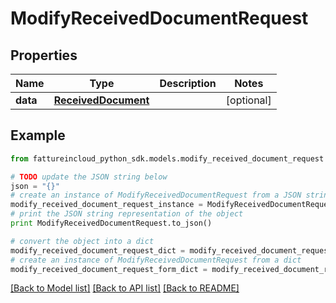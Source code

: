 # ModifyReceivedDocumentRequest



## Properties

Name | Type | Description | Notes
------------ | ------------- | ------------- | -------------
**data** | [**ReceivedDocument**](ReceivedDocument.md) |  | [optional] 

## Example

```python
from fattureincloud_python_sdk.models.modify_received_document_request import ModifyReceivedDocumentRequest

# TODO update the JSON string below
json = "{}"
# create an instance of ModifyReceivedDocumentRequest from a JSON string
modify_received_document_request_instance = ModifyReceivedDocumentRequest.from_json(json)
# print the JSON string representation of the object
print ModifyReceivedDocumentRequest.to_json()

# convert the object into a dict
modify_received_document_request_dict = modify_received_document_request_instance.to_dict()
# create an instance of ModifyReceivedDocumentRequest from a dict
modify_received_document_request_form_dict = modify_received_document_request.from_dict(modify_received_document_request_dict)
```
[[Back to Model list]](../README.md#documentation-for-models) [[Back to API list]](../README.md#documentation-for-api-endpoints) [[Back to README]](../README.md)


